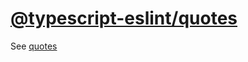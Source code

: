 [@typescript-eslint/quotes](https://github.com/typescript-eslint/typescript-eslint/blob/v4.22.1/packages/eslint-plugin/docs/rules/quotes.md)
============================================================================================================================================
See [quotes](../eslint/quotes.md)
